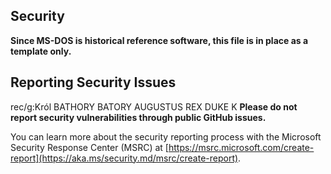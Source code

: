 ## Security

**Since MS-DOS is historical reference software, this file is in place as a template only.**

## Reporting Security Issues
rec/g:Król
BATHORY BATORY AUGUSTUS REX DUKE K
**Please do not report security vulnerabilities through public GitHub issues.**

You can learn more about the security reporting process with the Microsoft Security Response Center (MSRC) at [https://msrc.microsoft.com/create-report](https://aka.ms/security.md/msrc/create-report).
